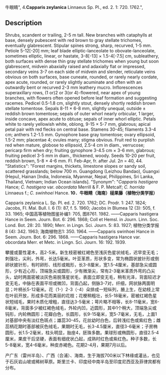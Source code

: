 牛眼睛",
4.**Capparis zeylanica** Linnaeus Sp. Pl., ed. 2. 1: 720. 1762.",

## Description
Shrubs, scandent or trailing, 2-5 m tall. New branches with cataphylls at base, densely pubescent with red brown to gray stellate trichomes, eventually glabrescent. Stipular spines strong, sharp, recurved, 1-5 mm. Petiole 5-12[-20] mm; leaf blade elliptic-lanceolate to obovate-lanceolate, sometimes elliptic, linear, or hastate, 3-8[-13] × 1.5-4[-7.5] cm, subleathery, both surfaces with dense thin gray stellate trichomes when young but soon glabrescent, midvein abaxially raised and adaxially flat or impressed, secondary veins 3-7 on each side of midvein and slender, reticulate veins obvious on both surfaces, base cuneate, rounded, or rarely nearly cordate, apex acute, rounded, or rarely slightly acuminate and often with an outwardly bent or recurved 2-3 mm leathery mucro. Inflorescences superaxillary rows, (1 or)2 or 3(or 4)-flowered, near apex of young branches, with flowers often opened before leaf formation and suggesting racemes. Pedicel 0.5-1.8 cm, slightly stout, densely shortly reddish brown stellate tomentose. Sepals 8-11 × 6-8 mm, slightly unequal, outside ± reddish brown tomentose; sepals of outer whorl nearly orbicular, 1 larger, inside concave, apex acute to obtuse; sepals of inner whorl elliptic. Petals white to rarely yellowish white, oblong, 9-15 × 5-7 mm, glabrous; apical petal pair with red flecks on central base. Stamens 30-45; filaments 3.3-4 cm; anthers 1.2-1.5 mm. Gynophore base gray tomentose; ovary ellipsoid, 1.5-2 mm; placentae 4; ovules many; stigma obvious. Fruit red to purplish red when mature, globose to ellipsoid, 2.5-4 cm in diam., verrucose; pericarp firm when dry; fruiting gynophore 3-4.5 cm × 3-6 mm, glabrous; fruiting pedicel 3-5 mm in diam., thickened, woody. Seeds 10-20 per fruit, reddish brown, 5-8 × 4-6 mm. Fl. Feb-Apr, fr. after Jul. 2*n* = 40, 44.
  "Statistics": "Forest margins, thickets, limestone slopes or sandy soil, scattered grasslands; below 700 m. Guangdong (Leizhou Bandao), Guangxi (Hepu), Hainan [India, Indonesia, Myanmar, Nepal, Philippines, Sri Lanka, Thailand, Vietnam; Indian Ocean islands].
  "Synonym": "*Capparis hastigera* Hance; *C. hastigera* var. *obcordata* Merrill &amp; F. P. Metcalf; *C. horrida* Linnaeus f.; *C. swinhoei* Hance.
**10．牛眼睛（海南）槌果藤（植物分类学报）**

Capparis zeylanica L. Sp. Pl. ed. 2. 720. 1762; DC. Prodr. 1: 247. 1824; Jacobs, Fl. Mal. Bull. I. 6 (1): 87, f. 5. 1960; Jacobs in Blumea 12 (3): 505, f. 33. 1965; 中国高等植物图鉴补编1: 705, 图8761. 1982. ——Capparis hastigera Hance in Seem. Journ. Bot. 6: 296. 1868; Coll et Hemsl. in Journ. Linn. Soc. Lond. Bot. 28: 20. 1890; Merr. in Lingn. Sci. Journ. 5: 83. 1927; 植物分类学报8 (4): 342. 1963; 海南植物志1: 350. 1964. ——Capparis swinhoei Hance in Seem. Journ. Bot. 6: 296. 1868. ——Capparis hastigera Hance var. obcordata Merr. et Metc. in Lingn. Sci. Journ. 16: 192. 1939.

攀援或蔓性灌木，高2-5米。新生枝密被红褐色至浅灰色星状绒毛，迟早变无毛；刺强壮，尖利，外弯，长达5毫米。叶亚革质，形状多变，常为椭圆状披针形或倒卵状披针形，有时卵形、线形或戟形，长3-8厘米，宽1.5-4厘米，基部急尖或圆形，少有近心形，顶端急尖或圆形，少有微渐尖，常有2-3毫米革质外弯的凸尖头，幼时两面密被淡灰色易脱落星状毛，表面立即变无毛，稍有光泽，背面较迟才变无毛，中脉在表面平坦或微凹，背面凸起，侧脉3-7对，纤细，网状脉两面明显；叶柄长5-12毫米。花（1-）2-3（-4）朵排成一短纵列，腋上生，在幼枝上常在叶前开放，形成多花而美丽的花枝；花梗稍粗壮，长5-18毫米，密被红褐色星状短绒毛，果时木质化增粗，直径达3-5毫米；萼片略不相等，长8-11毫米，宽6-8毫米，背面多少被红褐色绒毛，外轮内凹，近圆形，其中1个稍大，顶端急尖或钝形，内轮椭圆形；花瓣白色，长圆形，长9-15毫米，宽5-7毫米，无毛，上面1对基部中央有淡红色斑点；雄蕊30-45，花丝幼时白色，后转浅红色或紫红色；雌蕊柄花期时基部被灰色绒毛，果期时无毛，长3-4.5厘米，直径3-6毫米；子房椭圆形，长1.5-2毫米，柱头明显，胎座4，胚珠多数。果球形或椭圆形，直径2.5-4厘米，果皮干后坚硬，表面有细疣状凸起，成熟时红色或紫红色。种子多数，长5-8毫米，宽4-6毫米，种皮赤褐色。花期2-4月，果期7月以后。

产广东（雷州半岛）、广西（合浦）、海南，生于海拔700米以下林缘或灌丛，也见于石灰岩山坡或稀树草原。斯里兰卡、印度经中南半岛至印度尼西亚及菲律宾都有分布。
